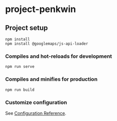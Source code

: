 # project-penkwin

## Project setup
```
npm install
npm install @googlemaps/js-api-loader
```

### Compiles and hot-reloads for development
```
npm run serve
```

### Compiles and minifies for production
```
npm run build
```

### Customize configuration
See [Configuration Reference](https://cli.vuejs.org/config/).
